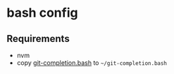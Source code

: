 # bash config

## Requirements

* nvm
* copy [git-completion.bash](https://raw.githubusercontent.com/git/git/master/contrib/completion/git-completion.bash) to `~/git-completion.bash`
